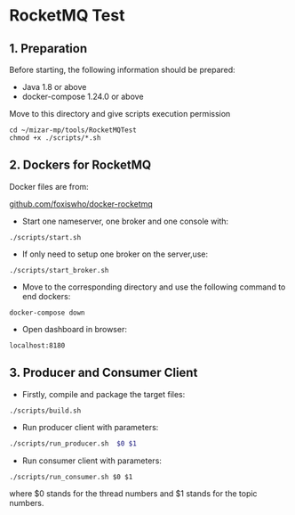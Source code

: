# RocketMQ Test

## 1. Preparation

Before starting, the following information should be prepared:

- Java 1.8 or above
- docker-compose 1.24.0 or above

Move to this directory and give scripts execution permission
```SHELL
cd ~/mizar-mp/tools/RocketMQTest
chmod +x ./scripts/*.sh
```

## 2. Dockers for RocketMQ
Docker files are from: 

[github.com/foxiswho/docker-rocketmq](github.com/foxiswho/docker-rocketmq)

- Start one nameserver, one broker and one console with:

```shell
./scripts/start.sh
```

- If only need to setup one broker on the server,use:
```SHELL
./scripts/start_broker.sh
```

- Move to the corresponding directory and use the following command to end dockers:

```
docker-compose down
```

- Open dashboard in browser:

```
localhost:8180
```



## 3. Producer and Consumer Client

- Firstly, compile and package the target files:

```shell
./scripts/build.sh
```

- Run producer client with parameters:

```sh
./scripts/run_producer.sh  $0 $1
```

- Run consumer client with parameters:

```shell
./scripts/run_consumer.sh $0 $1
```

where $0 stands for the thread numbers and $1 stands for the topic numbers.